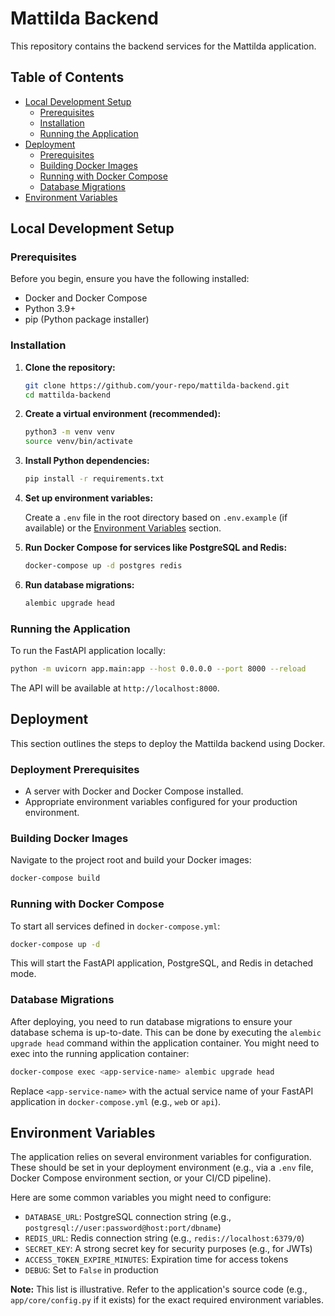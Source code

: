 # Mattilda Backend

This repository contains the backend services for the Mattilda application.

## Table of Contents

- [Local Development Setup](#local-development-setup)
  - [Prerequisites](#prerequisites)
  - [Installation](#installation)
  - [Running the Application](#running-the-application)
- [Deployment](#deployment)
  - [Prerequisites](#deployment-prerequisites)
  - [Building Docker Images](#building-docker-images)
  - [Running with Docker Compose](#running-with-docker-compose)
  - [Database Migrations](#database-migrations)
- [Environment Variables](#environment-variables)

## Local Development Setup

### Prerequisites

Before you begin, ensure you have the following installed:

- Docker and Docker Compose
- Python 3.9+
- pip (Python package installer)

### Installation

1.  **Clone the repository:**

    ```bash
    git clone https://github.com/your-repo/mattilda-backend.git
    cd mattilda-backend
    ```

2.  **Create a virtual environment (recommended):**

    ```bash
    python3 -m venv venv
    source venv/bin/activate
    ```

3.  **Install Python dependencies:**

    ```bash
    pip install -r requirements.txt
    ```

4.  **Set up environment variables:**

    Create a `.env` file in the root directory based on `.env.example` (if available) or the [Environment Variables](#environment-variables) section.

5.  **Run Docker Compose for services like PostgreSQL and Redis:**

    ```bash
    docker-compose up -d postgres redis
    ```

6.  **Run database migrations:**

    ```bash
    alembic upgrade head
    ```

### Running the Application

To run the FastAPI application locally:

```bash
python -m uvicorn app.main:app --host 0.0.0.0 --port 8000 --reload
```

The API will be available at `http://localhost:8000`.

## Deployment

This section outlines the steps to deploy the Mattilda backend using Docker.

### Deployment Prerequisites

- A server with Docker and Docker Compose installed.
- Appropriate environment variables configured for your production environment.

### Building Docker Images

Navigate to the project root and build your Docker images:

```bash
docker-compose build
```

### Running with Docker Compose

To start all services defined in `docker-compose.yml`:

```bash
docker-compose up -d
```

This will start the FastAPI application, PostgreSQL, and Redis in detached mode.

### Database Migrations

After deploying, you need to run database migrations to ensure your database schema is up-to-date. This can be done by executing the `alembic upgrade head` command within the application container. You might need to exec into the running application container:

```bash
docker-compose exec <app-service-name> alembic upgrade head
```

Replace `<app-service-name>` with the actual service name of your FastAPI application in `docker-compose.yml` (e.g., `web` or `api`).

## Environment Variables

The application relies on several environment variables for configuration. These should be set in your deployment environment (e.g., via a `.env` file, Docker Compose environment section, or your CI/CD pipeline).

Here are some common variables you might need to configure:

- `DATABASE_URL`: PostgreSQL connection string (e.g., `postgresql://user:password@host:port/dbname`)
- `REDIS_URL`: Redis connection string (e.g., `redis://localhost:6379/0`)
- `SECRET_KEY`: A strong secret key for security purposes (e.g., for JWTs)
- `ACCESS_TOKEN_EXPIRE_MINUTES`: Expiration time for access tokens
- `DEBUG`: Set to `False` in production

**Note:** This list is illustrative. Refer to the application's source code (e.g., `app/core/config.py` if it exists) for the exact required environment variables.